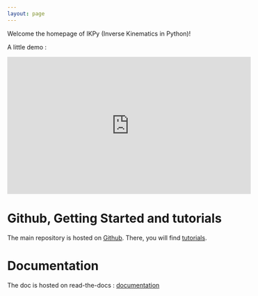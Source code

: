```yaml
---
layout: page
---
```


Welcome the homepage of IKPy (Inverse Kinematics in Python)!

A little demo :
<iframe width="560" height="315" src="https://www.youtube.com/embed/H0ysr5qSbis" frameborder="0" allowfullscreen></iframe>


# Github, Getting Started and tutorials
The main repository is hosted on [Github](https://github.com/Phylliade/ikpy).
There, you will find [tutorials](https://github.com/Phylliade/ikpy/tree/master/tutorials/ikpy).

# Documentation
The doc is hosted on read-the-docs : 
[documentation](http://ikpy.readthedocs.io/en/latest/)
